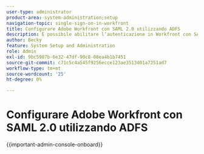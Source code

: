 ```yaml
---
user-type: administrator
product-area: system-administration;setup
navigation-topic: single-sign-on-in-workfront
title: Configurare Adobe Workfront con SAML 2.0 utilizzando ADFS
description: È possibile abilitare l’autenticazione in Workfront con SAML 2.0.
author: Becky
feature: System Setup and Administration
role: Admin
exl-id: 9bc5987b-6e32-47df-90c8-08ea4b1b7451
source-git-commit: c71c5c4a545f9256ecce123ae3513d01a7251ad7
workflow-type: tm+mt
source-wordcount: '25'
ht-degree: 0%

---
```


# Configurare Adobe Workfront con SAML 2.0 utilizzando ADFS

{{important-admin-console-onboard}}

<!--REMOVE ME MARCH 2026-->

<!--As an Adobe Workfront administrator, you can integrate Workfront with a Security Assertion Markup Language (SAML) 2.0 solution for single sign-on while using Active Directory Federation Services (ADFS).

This guide focuses on setting up ADFS without auto provisioning or attribute mappings. We recommend that you complete the setup and test it prior to setting up any auto provisioning.

## Access requirements

+++ Expand to view access requirements for the functionality in this article.

You must have the following access to perform the steps in this article: 

<table style="table-layout:auto"> 
 <col> 
 <col> 
 <tbody> 
  <tr> 
   <td role="rowheader">Adobe Workfront plan</td> 
   <td>Any</td> 
  </tr> 
  <tr> 
   <td role="rowheader">Adobe Workfront license</td> 
   <td>Plan</td> 
  </tr> 
  <tr> 
   <td role="rowheader">Access level configurations</td> 
   <td> <p>You must be a Workfront administrator.</p> <p><b>NOTE</b>: If you still don't have access, ask your Workfront administrator if they set additional restrictions in your access level. For information on how a Workfront administrator can modify your access level, see <a href="../../../administration-and-setup/add-users/configure-and-grant-access/create-modify-access-levels.md" class="MCXref xref">Create or modify custom access levels</a>.</p> </td> 
  </tr> 
 </tbody> 
</table>

+++

## Enable authentication to Workfront with SAML 2.0

To enable authentication to the Workfront web application and the Workfront mobile application with SAML 2.0, complete the following sections:

* [Retrieve the Workfront SSO metadata file](#retrieve-the-workfront-sso-metadata-file) 
* [Configure Relying Party Trusts](#configure-relying-party-trusts) 
* [Configure Claim Rules](#configure-claim-rules) 
* [Upload the metadata file and test the connection](#upload-the-metadata-file-and-test-the-connection)

### Retrieve the Workfront SSO metadata file {#retrieve-the-workfront-sso-metadata-file}

{{step-1-to-setup}}

1. In the left panel, click **System** > **Single Sign-On (SSO)**.
1. In the **Type** drop-down menu, click **SAML 2.0** to display additional information and options.  
1. Copy the URL that displays after **Metadata URL**. 
1. Continue to the following section, [Configure Relying Party Trusts](#configure-relying-party-trusts).

### Configure Relying Party Trusts {#configure-relying-party-trusts}

1. Open the **ADFS Manager** using the Windows server 2008 R2 (version may vary).
1. Go to **Start.**
1. Click **Administration Tools.**
1. Click **ADFS 2.0 Management.**
1. Select **ADFS** and expand **Trust Relationships**.
1. Right-click **Relying Party Trusts**, then select **Add Relying Party Trust** to launch the Add Relying Party Trust Wizard.
1. From the **Welcome Page**, select **Start**. 
1. In the **Select Date Source** section, paste the metadata URL from Workfront.
1. Click **Next**.
1. Click **OK** to acknowledge the warning message.
1. In the **Specify Display Name** section, add a **Display Name** and **Notes** to distinguish the Trust, then click **Next**.
1. Select **Permit all user to access this relying party** (Or **None** if you want to configure this later).
1. Click **Next**.

   This takes you to the **Ready to Add Trust** section.

1. Continue to the following section [Configure Claim Rules](#configure-claim-rules).

### Configure Claim Rules {#configure-claim-rules}

1. Click **Next** in the **Ready to Add Trust** section, then ensure that the **Open the Edit Claim Rules dialog box** option is selected.
    
    This will allow you to edit Claim Rules in a future step.
    
1. Click **Close**.
1. Click **Add Rule.**
1. Select **Send LDAP Attribute as Claims**.    
1. Click **Next** to display the **Configure Claim Rule** step.  
1. Specify the following minimum requirements to configure the claim rule: (This will go in the **Federation ID** on the user setup and is used to distinguish who is logging in.)
    

   <table >                
      <tbody>
            <tr>
               <td>Claim rule name
               </td>
               <td>Specify a name for the claim rule. For example, "Workfront."</td>
            </tr>
            <tr>
               <td>Attribute store</td>
               <td >Select <b>Active Directory</b> from the drop-down menu.</td>
            </tr>
            <tr>
               <td>LDAP Attribute</td>
               <td>This can be any type of attribute. We recommend using <b>SAM-Account-Name</b> for this attribute.</td>
            </tr>
            <tr>
               <td>Outgoing Claim Type</td>
               <td>You must select <b>Name ID</b> as the outgoing claim type</td>
            </tr>
      </tbody>
   </table>

1. (Optional) In order to establish auto provisioning, add the following additional claims in both the LDAP Attribute and Outgoing Claim Type:
    
    * Given Name
    * Surname
    * E-Mail Address

1. Click **Finish**, then click **OK** on the next screen.
1. Right-click the new **Relying Party Trust**, then select **Properties**.    
1. Select the**Advanced Tab**. And under **Secure Hash Algorithm** select SHA-1 or SHA-256.

   >[!NOTE]
   >
   >The option that you select under Secure Hash Algorithm must match the Secure Hash Algorithm field in Workfront under Setup > System > Single Sign-ON (SSO).

1. Continue to the following section [Upload the metadata file and test the connection](#upload-the-metadata-file-and-test-the-connection).

### Upload the metadata file and test the connection {#upload-the-metadata-file-and-test-the-connection}

1. Open a browser and navigate to `https://<yourserver>/FederationMetadata/2007-06/FederationMetadata.xml` .

   This should download a Metadata file FederationMetadata.xml file.

1. Click **Choose File** under **Populate fields from Identity Provider Metadata**, and select the **FederationMetadata.xml** file.

1. (Optional) If the certificate information did not populate with the metadata file, you can upload a file separately. Select **Choose File** in the **Certificate** section.

1. Click **Test Connection**. If set up correctly, you should see a page similar to the one shown below:

   ![SAML 2 success message](assets/success-saml-2.png)

   >[!NOTE]
   >
   >If you want to set up attribute mapping, ensure that you copy the attributes from the Test Connection into the Directory Attribute. For more information, see Mapping User Attributes.

1. Select **Admin Exemption** to allow Workfront administrators to log in using Workfront credentials with the bypass url.

   Bookmarks pointing to `<yourdomain>`.my.workfront.com/login bypass the redirect.

1. Select the **Enable** box to enable the configuration.
1. Click **Save**.

## About updating users for SSO

Following this guide, the **SSO Username** will be their **Active Directory Username**.

As a Workfront administrator, you can bulk update users for SSO. For more information about updating users for SSO, see [Update users for single sign-on](../../../administration-and-setup/add-users/single-sign-on/update-users-sso.md).

As a Workfront administrator, you can also manually assign a Federation ID editing the user's profile and completing the Federation ID field. For more information about editing a user, see [Edit a user's profile](../../../administration-and-setup/add-users/create-and-manage-users/edit-a-users-profile.md).

>[!NOTE]
>
>When editing users' profiles to include a Federation ID, selecting **Only Allow SAML 2.0 Authentication** removes the ability to log in to Workfront using the bypass url (`<yourdomain>`.my.workfront.com/login).-->
